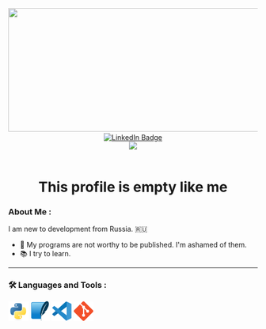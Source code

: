<div id="header" align="center">
  <img src="" width="800" height="250"/>
</div>

<div id="badges" align="center">
  <a href="https://telegram.me/axidom">
    <img src="https://img.shields.io/badge/Telegram-blue?style=for-the-badge&logo=telegram&logoColor=white" alt="LinkedIn Badge"/>
  </a>
  <br>
  <img src="https://komarev.com/ghpvc/?username=axidom-ru&style=flat-square&color=green"/>
  <br>
  <br>
  <h1>This profile is empty like me</h1>
</div>

### About Me :
I am new to development from Russia. :ru:
- :smiling_face_with_tear: My programs are not worthy to be published. I'm ashamed of them.
- :books: I try to learn.

---

### :hammer_and_wrench: Languages and Tools :

<div>
  <img src="https://github.com/devicons/devicon/blob/master/icons/python/python-original.svg" title="Python" alt="Python" width="40" height="40"/>  
  <img src="https://github.com/devicons/devicon/blob/master/icons/sqlite/sqlite-original.svg" title="SqLite" alt="SqLite" width="40" height="40"/>  
  <img src="https://github.com/devicons/devicon/blob/master/icons/vscode/vscode-original.svg" title="VsCode" alt="VsCode" width="40" height="40"/>  
  <img src="https://github.com/devicons/devicon/blob/master/icons/git/git-original.svg" title="Git" alt="Git" width="40" height="40"/>  
</div>